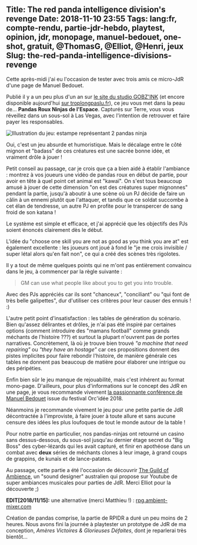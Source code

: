 Title: The red panda intelligence division's revenge
Date: 2018-11-10 23:55
Tags: lang:fr, compte-rendu, partie-jdr-hebdo, playtest, opinion, jdr, monopage, manuel-bedouet, one-shot, gratuit, @ThomasG, @Elliot, @Henri, jeux
Slug: the-red-panda-intelligence-divisions-revenge
---

Cette après-midi j'ai eu l'occasion de tester avec trois amis ce micro-JdR d'une page de Manuel Bedouet.

Publié il y a un peu plus d'un an sur [le site du studio GOBZ'INK](http://www.shamzam.net/blog/2017/09/format-court-des-jeux-pour-jouer-tout-de-suite/) (et encore disponible aujourd'hui [sur troplongpaslu.fr](https://troplongpaslu.fr/jeux-de-role-court/the-red-panda-intelligence-divisions-revenge/)),
ce jeu vous met dans la peau de... **Pandas Roux Ninjas de l'Espace**.
Capturés sur Terre, vous vous réveillez dans un sous-sol à Las Vegas,
avec l'intention de retrouver et faire payer les responsables.

![Illustration du jeu: estampe représentant 2 pandas ninja](images/2018/11/rpid-estampe-768x768.png)

Oui, c'est un jeu absurde et humoristique.
Mais le décalage entre le côté mignon et "badass" de ces créatures est une sacrée bonne idée, et vraiment drôle à jouer !

Petit conseil au passage, car je crois que ça a bien aidé à établir l'ambiance : montrez à vos joueurs une vidéo de pandas roux en début de partie,
pour avoir en tête à quel point cet animal est "kawaï".
On s'est tous beaucoup amusé à jouer de cette dimension "on est des créatures super mignonnes" pendant la partie,
jusqu'à aboutir à une scène où un PJ décide de faire un câlin à un ennemi plutôt que l'attaquer,
et tandis que ce soldat succombe à cet élan de tendresse, un autre PJ en profite pour le transpercer de sang froid de son katana !

Le système est simple et efficace, et j'ai apprécié que les objectifs des PJs soient énoncés clairement dès le début.

L'idée du "choose one skill you are not as good as you think you are at" est également excellente :
les joueurs ont joué à fond le "je me crois invisible / super létal alors qu'en fait non",
ce qui a créé des scènes très rigolotes.

Il y a tout de même quelques points qui ne m'ont pas entièrement convaincu dans le jeu,
à commencer par la règle suivante :

> GM can use what people like about you to get you into trouble.

Avec des PJs appréciés car ils sont "chanceux", "conciliant" ou "qui font de très belle galipettes",
dur d'utiliser ces critères pour leur causer des ennuis ! :)

L'autre petit point d'insatisfaction : les tables de génération du scénario.
Bien qu'assez délirantes et drôles, je n'ai pas été inspiré par certaines options
(comment introduire des "mamans football" comme grands méchants de l'histoire ???)
et surtout la plupart n'ouvrent pas de portes narratives.
Concrètement, là où je trouve bien trouvé _"a machine that need repairing"_ ou _"they have an hostage"_
car ces propositions donnent des pistes implicites pour faire rebondir l'histoire,
de manière générale ces tables ne donnent pas beaucoup de matière pour élaborer une intrigue ou des péripéties.

Enfin bien sûr le jeu manque de rejouabilité, mais c'est inhérent au format mono-page.
D'ailleurs, pour plus d'informations sur le concept des JdR en une page, je vous recommande vivement
[la passionnante conférence de Manuel Bedouet](https://www.youtube.com/watch?v=tMWsh8ZIA-s) issue du festival Orc'idée 2018.

Néanmoins je recommande vivement le jeu pour une petite partie de JdR décontractée à l'improviste,
à faire jouer à toute allure et sans aucune censure des idées les plus loufoques de tout le monde autour de la table !

Pour notre partie en particulier, nos pandas-ninjas ont retourné un casino sans dessus-dessous,
du sous-sol jusqu'au dernier étage secret du "Big Boss" des cyber-lézards qui les avait capturé,
et finir en apothéose dans un combat avec **deux** séries de méchants clones à leur image,
à grand coups de grappins, de kunaïs et de lance-patates.

Au passage, cette partie a été l'occasion de découvrir [The Guild of Ambience](https://www.youtube.com/channel/UCvVWCrxq_aZr7fN_KpaGGTA),
un "sound designer" australien qui propose sur Youtube de super ambiances musicales pour parties de JdR.
Merci Elliot pour la découverte ;)

**EDIT[2018/11/15]:** une alternative (merci Matthieu !) : [rpg.ambient-mixer.com](https://rpg.ambient-mixer.com)

Création de pandas comprise, la partie de RPIDR a duré un peu moins de 2 heures.
Nous avons fini la journée à playtester un prototype de JdR de ma conception,
_Amères Victoires & Glorieuses Défaites_, dont je reparlerai très bientôt...
